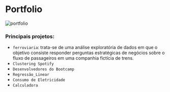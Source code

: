 # Portfolio

![portfolio](C:\Users\beatr\Documents\GitHub\Portfolio\banner3.png)



### Principais projetos:

- `ferroviaria`: trata-se de uma análise exploratória de dados em que o objetivo consiste responder perguntas estratégicas de negócios sobre o fluxo de passageiros em uma companhia fictícia de trens.
- `Clustering Spotify`
- `Desenvolvedores do Bootcamp`
- `Regressão_Linear`
- `Consumo de Eletricidade`
- `Calculadora`